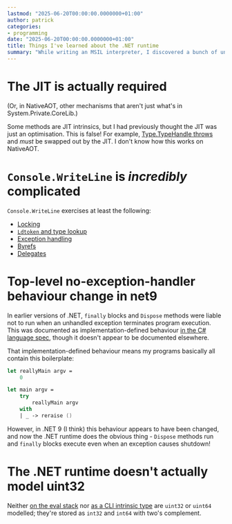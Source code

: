 ```yaml
---
lastmod: "2025-06-20T00:00:00.0000000+01:00"
author: patrick
categories:
- programming
date: "2025-06-20T00:00:00.0000000+01:00"
title: Things I've learned about the .NET runtime
summary: "While writing an MSIL interpreter, I discovered a bunch of unexpected things about the .NET runtime."
---
```


# The JIT is actually required

(Or, in NativeAOT, other mechanisms that aren't just what's in System.Private.CoreLib.)

Some methods are JIT intrinsics, but I had previously thought the JIT was just an optimisation.
This is false!
For example, [Type.TypeHandle throws](https://github.com/dotnet/runtime/blob/ec11903827fc28847d775ba17e0cd1ff56cfbc2e/src/libraries/System.Private.CoreLib/src/System/Type.cs#L467-L471) and *must* be swapped out by the JIT.
I don't know how this works on NativeAOT.

# `Console.WriteLine` is *incredibly* complicated

`Console.WriteLine` exercises at least the following:

* [Locking](https://github.com/dotnet/runtime/blob/4314ca34f3c620c180ef8f7fc28973af7ff47ad4/src/libraries/System.Private.CoreLib/src/System/SR.cs#L52)
* [`Ldtoken` and type lookup](https://github.com/dotnet/runtime/blob/4314ca34f3c620c180ef8f7fc28973af7ff47ad4/src/libraries/System.Private.CoreLib/src/System/SR.cs#L84)
* [Exception handling](https://github.com/dotnet/runtime/blob/4314ca34f3c620c180ef8f7fc28973af7ff47ad4/src/libraries/System.Private.CoreLib/src/System/SR.cs#L50)
* [Byrefs](https://github.com/dotnet/runtime/blob/4314ca34f3c620c180ef8f7fc28973af7ff47ad4/src/coreclr/System.Private.CoreLib/src/System/Runtime/CompilerServices/RuntimeHelpers.CoreCLR.cs#L174)
* [Delegates](https://github.com/dotnet/runtime/blob/4314ca34f3c620c180ef8f7fc28973af7ff47ad4/src/libraries/System.Private.CoreLib/src/System/Type.cs#L737)

# Top-level no-exception-handler behaviour change in net9

In earlier versions of .NET, `finally` blocks and `Dispose` methods were liable not to run when an unhandled exception terminates program execution.
This was documented as implementation-defined behaviour [in the C# language spec](https://learn.microsoft.com/en-us/dotnet/csharp/language-reference/language-specification/exceptions#214-how-exceptions-are-handled), though it doesn't appear to be documented elsewhere.

That implementation-defined behaviour means my programs basically all contain this boilerplate:

```fsharp
let reallyMain argv =
    0

let main argv =
    try
        reallyMain argv
    with
    | _ -> reraise ()
```

However, in .NET 9 (I think) this behaviour appears to have been changed, and now the .NET runtime does the obvious thing - `Dispose` methods run and `finally` blocks execute even when an exception causes shutdown!

# The .NET runtime doesn't actually model uint32

Neither [on the eval stack](https://github.com/Smaug123/WoofWare.PawPrint/blob/c747d6eb3a2d138debce9c6cca763287bb21a7a9/WoofWare.PawPrint/EvalStack.fs#L60) nor [as a CLI intrinsic type](https://github.com/Smaug123/WoofWare.PawPrint/blob/c747d6eb3a2d138debce9c6cca763287bb21a7a9/WoofWare.PawPrint/BasicCliType.fs#L39) are `uint32` or `uint64` modelled; they're stored as `int32` and `int64` with two's complement.
